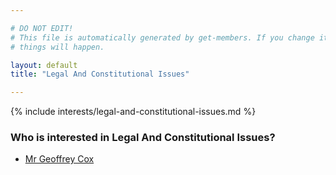 ```yaml
---

# DO NOT EDIT!
# This file is automatically generated by get-members. If you change it, bad
# things will happen.

layout: default
title: "Legal And Constitutional Issues"

---
```


{% include interests/legal-and-constitutional-issues.md %}

### Who is interested in Legal And Constitutional Issues?


* [Mr Geoffrey Cox](members/mr-geoffrey-cox.html)
